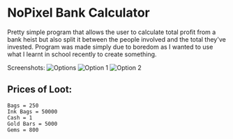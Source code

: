 # NoPixel Bank Calculator

Pretty simple program that allows the user to calculate total profit from a bank heist but also split it between the people involved and the total they've invested. Program was made simply due to boredom as I wanted to use what I learnt in school recently to create something.  

Screenshots: 
![Options](https://i.starkayc.moe/ytrN7v.png)
![Option 1](https://i.starkayc.moe/7Vqun3.png)
![Option 2](https://i.starkayc.moe/doUyPC.png)



## Prices of Loot:
    Bags = 250
    Ink Bags = 50000
    Cash = 1
    Gold Bars = 5000
    Gems = 800

